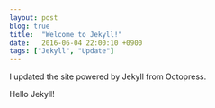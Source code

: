 ```yaml
---
layout: post
blog: true
title:  "Welcome to Jekyll!"
date:   2016-06-04 22:00:10 +0900
tags: ["Jekyll", "Update"]
---
```


I updated the site powered by Jekyll from Octopress.

Hello Jekyll!

[jekyll-docs]: http://jekyllrb.com/docs/home
[jekyll-gh]:   https://github.com/jekyll/jekyll
[jekyll-talk]: https://talk.jekyllrb.com/
